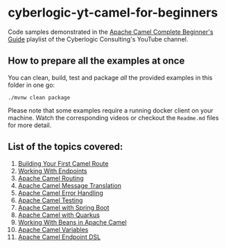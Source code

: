 # cyberlogic-yt-camel-for-beginners
Code samples demonstrated in the [Apache Camel Complete Beginner's Guide](https://youtube.com/playlist?list=PLhOKPsimMS-zdKEE_F53TKNROx2uJBPF6&feature=shared) playlist of the Cyberlogic Consulting's YouTube channel.

## How to prepare all the examples at once
You can clean, build, test and package _all_ the provided examples in this folder in one go:
```shell script
./mvnw clean package
```

Please note that some examples require a running docker client on your machine. Watch the corresponding videos or checkout the `Readme.md` files for more detail. 

## List of the topics covered:
1. [Building Your First Camel Route](./building-your-first-camel-route/)
2. [Working With Endpoints](./working-with-endpoints/)
3. [Apache Camel Routing](./routing/)
4. [Apache Camel Message Translation](./message-mapping/)
5. [Apache Camel Error Handling](./error-handling/)
6. [Apache Camel Testing](./testing/)
7. [Apache Camel with Spring Boot](./camel-sb-example/)
8. [Apache Camel with Quarkus](./camel-quarkus-example/)
9. [Working With Beans in Apache Camel](./working-with-beans/)
10. [Apache Camel Variables](./variables/)
11. [Apache Camel Endpoint DSL](./endpoint-dsl/)
